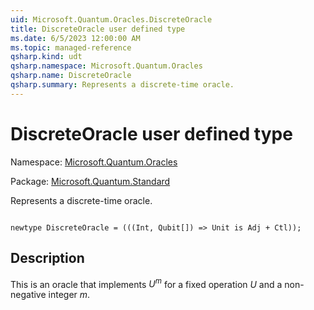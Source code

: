 ```yaml
---
uid: Microsoft.Quantum.Oracles.DiscreteOracle
title: DiscreteOracle user defined type
ms.date: 6/5/2023 12:00:00 AM
ms.topic: managed-reference
qsharp.kind: udt
qsharp.namespace: Microsoft.Quantum.Oracles
qsharp.name: DiscreteOracle
qsharp.summary: Represents a discrete-time oracle.
---
```


# DiscreteOracle user defined type

Namespace: [Microsoft.Quantum.Oracles](xref:Microsoft.Quantum.Oracles)

Package: [Microsoft.Quantum.Standard](https://nuget.org/packages/Microsoft.Quantum.Standard)


Represents a discrete-time oracle.

```qsharp

newtype DiscreteOracle = (((Int, Qubit[]) => Unit is Adj + Ctl));
```



## Description

This is an oracle that implements $U^m$ for a fixed operation $U$and a non-negative integer $m$.